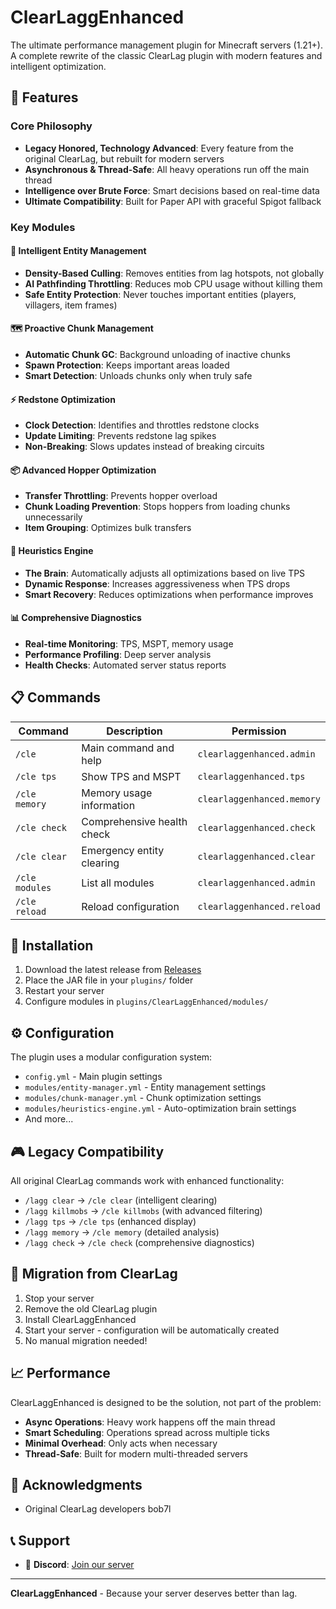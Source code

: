 # ClearLaggEnhanced

The ultimate performance management plugin for Minecraft servers (1.21+). A complete rewrite of the classic ClearLag plugin with modern features and intelligent optimization.

## 🚀 Features

### Core Philosophy
- **Legacy Honored, Technology Advanced**: Every feature from the original ClearLag, but rebuilt for modern servers
- **Asynchronous & Thread-Safe**: All heavy operations run off the main thread
- **Intelligence over Brute Force**: Smart decisions based on real-time data
- **Ultimate Compatibility**: Built for Paper API with graceful Spigot fallback

### Key Modules

#### 🎯 Intelligent Entity Management
- **Density-Based Culling**: Removes entities from lag hotspots, not globally
- **AI Pathfinding Throttling**: Reduces mob CPU usage without killing them
- **Safe Entity Protection**: Never touches important entities (players, villagers, item frames)

#### 🗺️ Proactive Chunk Management
- **Automatic Chunk GC**: Background unloading of inactive chunks
- **Spawn Protection**: Keeps important areas loaded
- **Smart Detection**: Unloads chunks only when truly safe

#### ⚡ Redstone Optimization
- **Clock Detection**: Identifies and throttles redstone clocks
- **Update Limiting**: Prevents redstone lag spikes
- **Non-Breaking**: Slows updates instead of breaking circuits

#### 📦 Advanced Hopper Optimization
- **Transfer Throttling**: Prevents hopper overload
- **Chunk Loading Prevention**: Stops hoppers from loading chunks unnecessarily
- **Item Grouping**: Optimizes bulk transfers

#### 🧠 Heuristics Engine
- **The Brain**: Automatically adjusts all optimizations based on live TPS
- **Dynamic Response**: Increases aggressiveness when TPS drops
- **Smart Recovery**: Reduces optimizations when performance improves

#### 📊 Comprehensive Diagnostics
- **Real-time Monitoring**: TPS, MSPT, memory usage
- **Performance Profiling**: Deep server analysis
- **Health Checks**: Automated server status reports

## 📋 Commands

| Command | Description | Permission |
|---------|-------------|------------|
| `/cle` | Main command and help | `clearlaggenhanced.admin` |
| `/cle tps` | Show TPS and MSPT | `clearlaggenhanced.tps` |
| `/cle memory` | Memory usage information | `clearlaggenhanced.memory` |
| `/cle check` | Comprehensive health check | `clearlaggenhanced.check` |
| `/cle clear` | Emergency entity clearing | `clearlaggenhanced.clear` |
| `/cle modules` | List all modules | `clearlaggenhanced.admin` |
| `/cle reload` | Reload configuration | `clearlaggenhanced.reload` |

## 🔧 Installation

1. Download the latest release from [Releases](https://github.com/BusyBee-Development/ClearLaggEnhanced/releases)
2. Place the JAR file in your `plugins/` folder
3. Restart your server
4. Configure modules in `plugins/ClearLaggEnhanced/modules/`

## ⚙️ Configuration

The plugin uses a modular configuration system:

- `config.yml` - Main plugin settings
- `modules/entity-manager.yml` - Entity management settings
- `modules/chunk-manager.yml` - Chunk optimization settings
- `modules/heuristics-engine.yml` - Auto-optimization brain settings
- And more...

## 🎮 Legacy Compatibility

All original ClearLag commands work with enhanced functionality:

- `/lagg clear` → `/cle clear` (intelligent clearing)
- `/lagg killmobs` → `/cle killmobs` (with advanced filtering)
- `/lagg tps` → `/cle tps` (enhanced display)
- `/lagg memory` → `/cle memory` (detailed analysis)
- `/lagg check` → `/cle check` (comprehensive diagnostics)

## 🔄 Migration from ClearLag

1. Stop your server
2. Remove the old ClearLag plugin
3. Install ClearLaggEnhanced
4. Start your server - configuration will be automatically created
5. No manual migration needed!

## 📈 Performance

ClearLaggEnhanced is designed to be the solution, not part of the problem:

- **Async Operations**: Heavy work happens off the main thread
- **Smart Scheduling**: Operations spread across multiple ticks
- **Minimal Overhead**: Only acts when necessary
- **Thread-Safe**: Built for modern multi-threaded servers

## 🙏 Acknowledgments

- Original ClearLag developers bob7l

## 📞 Support
- 💬 **Discord**: [Join our server](https://discord.gg/mSG9uPefuP)

---

**ClearLaggEnhanced** - Because your server deserves better than lag.